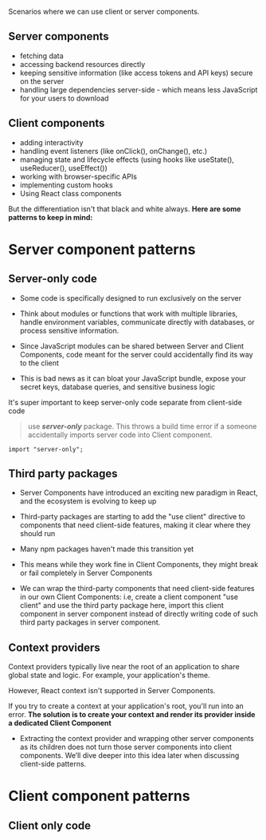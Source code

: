 
Scenarios where we can use client or server components.
## Server components
- fetching data
- accessing backend resources directly
- keeping sensitive information (like access tokens and API keys) secure on the server
- handling large dependencies server-side - which means less JavaScript for your users to download

## Client components
 
- adding interactivity
- handling event listeners (like onClick(), onChange(), etc.)
- managing state and lifecycle effects (using hooks like useState(), useReducer(), useEffect()) 
- working with browser-specific APIs 
- implementing custom hooks
- Using React class components


But the differentiation isn't that black and white always. **Here are some patterns to keep in mind:**

# Server component patterns

## Server-only code
- Some code is specifically designed to run exclusively on the server
 
- Think about modules or functions that work with multiple libraries, handle environment variables, communicate directly with databases, or process sensitive information.
 
- Since JavaScript modules can be shared between Server and Client Components, code meant for the server could accidentally find its way to the client
 
- This is bad news as it can bloat your JavaScript bundle, expose your secret keys, database queries, and sensitive business logic
 
It's super important to keep server-only code separate from client-side code

> use **_server-only_** package. This throws a build time error if a someone accidentally imports server code into Client component.

```tsx
import "server-only";
```

## Third party packages

- Server Components have introduced an exciting new paradigm in React, and the ecosystem is evolving to keep up
 
- Third-party packages are starting to add the "use client" directive to components that need client-side features, making it clear where they should run
 
- Many npm packages haven't made this transition yet
 
- This means while they work fine in Client Components, they might break or fail completely in Server Components
 
- We can wrap the third-party components that need client-side features in our own Client Components: i.e, create a client component "use client" and use the third party package here, import this client component in server component instead of directly writing code of such third party packages in server component.

## Context providers
Context providers typically live near the root of an application to share global state and logic. For example, your application's theme.
 
However, React context isn't supported in Server Components.
 
If you try to create a context at your application's root, you'll run into an error. **The solution is to create your context and render its provider inside a dedicated Client Component**

- Extracting the context provider and wrapping other server components as its children does not turn those server components into client components. We’ll dive deeper into this idea later when discussing client-side patterns.


# Client component patterns

## Client only code
